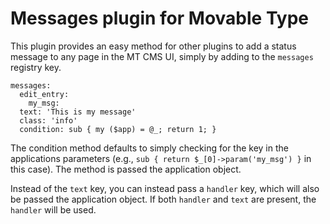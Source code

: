 # Messages plugin for Movable Type

This plugin provides an easy method for other plugins to add a status message to any page in the MT CMS UI, simply by adding to the `messages` registry key.

    messages:
      edit_entry:
        my_msg:
	  text: 'This is my message'
	  class: 'info'
	  condition: sub { my ($app) = @_; return 1; }
	  
The condition method defaults to simply checking for the key in the applications parameters (e.g., `sub { return $_[0]->param('my_msg') }` in this case).  The method is passed the application object.

Instead of the `text` key, you can instead pass a `handler` key, which will also be passed the application object.  If both `handler` and `text` are present, the `handler` will be used.
